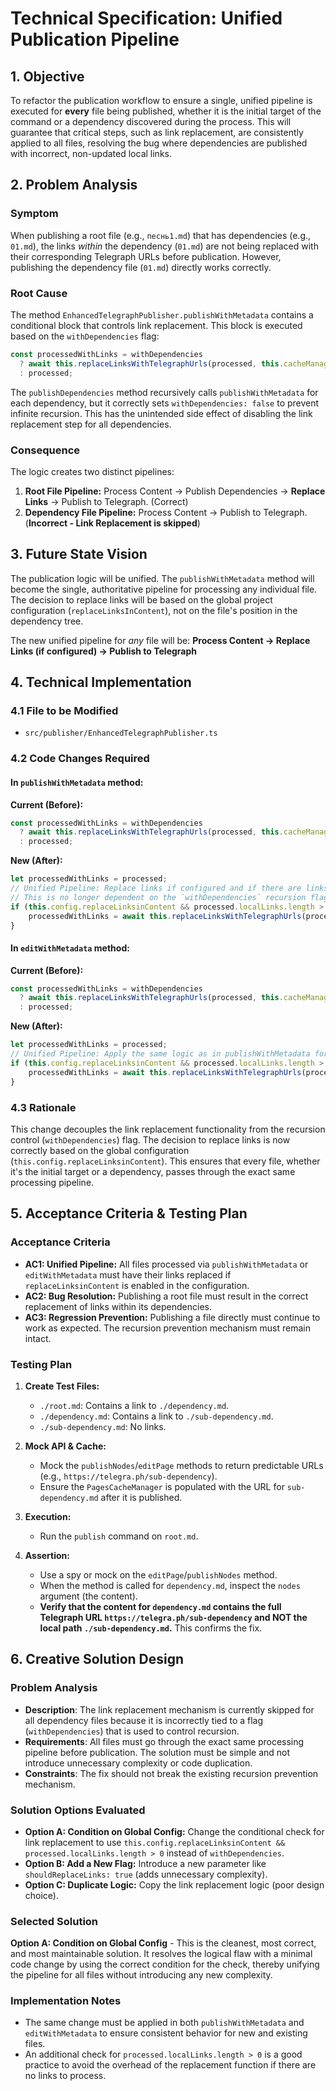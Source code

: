 # Technical Specification: Unified Publication Pipeline

## 1. Objective

To refactor the publication workflow to ensure a single, unified pipeline is executed for **every** file being published, whether it is the initial target of the command or a dependency discovered during the process. This will guarantee that critical steps, such as link replacement, are consistently applied to all files, resolving the bug where dependencies are published with incorrect, non-updated local links.

## 2. Problem Analysis

### Symptom
When publishing a root file (e.g., `песнь1.md`) that has dependencies (e.g., `01.md`), the links *within* the dependency (`01.md`) are not being replaced with their corresponding Telegraph URLs before publication. However, publishing the dependency file (`01.md`) directly works correctly.

### Root Cause
The method `EnhancedTelegraphPublisher.publishWithMetadata` contains a conditional block that controls link replacement. This block is executed based on the `withDependencies` flag:

```typescript
const processedWithLinks = withDependencies
  ? await this.replaceLinksWithTelegraphUrls(processed, this.cacheManager)
  : processed;
```

The `publishDependencies` method recursively calls `publishWithMetadata` for each dependency, but it correctly sets `withDependencies: false` to prevent infinite recursion. This has the unintended side effect of disabling the link replacement step for all dependencies.

### Consequence
The logic creates two distinct pipelines:
1. **Root File Pipeline:** Process Content -> Publish Dependencies -> **Replace Links** -> Publish to Telegraph. (Correct)
2. **Dependency File Pipeline:** Process Content -> Publish to Telegraph. (**Incorrect - Link Replacement is skipped**)

## 3. Future State Vision

The publication logic will be unified. The `publishWithMetadata` method will become the single, authoritative pipeline for processing any individual file. The decision to replace links will be based on the global project configuration (`replaceLinksInContent`), not on the file's position in the dependency tree.

The new unified pipeline for *any* file will be:
**Process Content -> Replace Links (if configured) -> Publish to Telegraph**

## 4. Technical Implementation

### 4.1 File to be Modified
- `src/publisher/EnhancedTelegraphPublisher.ts`

### 4.2 Code Changes Required

#### In `publishWithMetadata` method:

**Current (Before):**
```typescript
const processedWithLinks = withDependencies
  ? await this.replaceLinksWithTelegraphUrls(processed, this.cacheManager)
  : processed;
```

**New (After):**
```typescript
let processedWithLinks = processed;
// Unified Pipeline: Replace links if configured and if there are links to replace.
// This is no longer dependent on the `withDependencies` recursion flag.
if (this.config.replaceLinksinContent && processed.localLinks.length > 0) {
    processedWithLinks = await this.replaceLinksWithTelegraphUrls(processed, this.cacheManager);
}
```

#### In `editWithMetadata` method:

**Current (Before):**
```typescript
const processedWithLinks = withDependencies
  ? await this.replaceLinksWithTelegraphUrls(processed, this.cacheManager)
  : processed;
```

**New (After):**
```typescript
let processedWithLinks = processed;
// Unified Pipeline: Apply the same logic as in publishWithMetadata for consistency.
if (this.config.replaceLinksinContent && processed.localLinks.length > 0) {
    processedWithLinks = await this.replaceLinksWithTelegraphUrls(processed, this.cacheManager);
}
```

### 4.3 Rationale
This change decouples the link replacement functionality from the recursion control (`withDependencies`) flag. The decision to replace links is now correctly based on the global configuration (`this.config.replaceLinksinContent`). This ensures that every file, whether it's the initial target or a dependency, passes through the exact same processing pipeline.

## 5. Acceptance Criteria & Testing Plan

### Acceptance Criteria
- **AC1: Unified Pipeline:** All files processed via `publishWithMetadata` or `editWithMetadata` must have their links replaced if `replaceLinksinContent` is enabled in the configuration.
- **AC2: Bug Resolution:** Publishing a root file must result in the correct replacement of links within its dependencies.
- **AC3: Regression Prevention:** Publishing a file directly must continue to work as expected. The recursion prevention mechanism must remain intact.

### Testing Plan
1. **Create Test Files:**
   - `./root.md`: Contains a link to `./dependency.md`.
   - `./dependency.md`: Contains a link to `./sub-dependency.md`.
   - `./sub-dependency.md`: No links.

2. **Mock API & Cache:**
   - Mock the `publishNodes`/`editPage` methods to return predictable URLs (e.g., `https://telegra.ph/sub-dependency`).
   - Ensure the `PagesCacheManager` is populated with the URL for `sub-dependency.md` after it is published.

3. **Execution:**
   - Run the `publish` command on `root.md`.

4. **Assertion:**
   - Use a spy or mock on the `editPage`/`publishNodes` method.
   - When the method is called for `dependency.md`, inspect the `nodes` argument (the content).
   - **Verify that the content for `dependency.md` contains the full Telegraph URL `https://telegra.ph/sub-dependency` and NOT the local path `./sub-dependency.md`.** This confirms the fix.

## 6. Creative Solution Design

### Problem Analysis
- **Description**: The link replacement mechanism is currently skipped for all dependency files because it is incorrectly tied to a flag (`withDependencies`) that is used to control recursion.
- **Requirements**: All files must go through the exact same processing pipeline before publication. The solution must be simple and not introduce unnecessary complexity or code duplication.
- **Constraints**: The fix should not break the existing recursion prevention mechanism.

### Solution Options Evaluated
- **Option A: Condition on Global Config:** Change the conditional check for link replacement to use `this.config.replaceLinksinContent && processed.localLinks.length > 0` instead of `withDependencies`.
- **Option B: Add a New Flag:** Introduce a new parameter like `shouldReplaceLinks: true` (adds unnecessary complexity).
- **Option C: Duplicate Logic:** Copy the link replacement logic (poor design choice).

### Selected Solution
**Option A: Condition on Global Config** - This is the cleanest, most correct, and most maintainable solution. It resolves the logical flaw with a minimal code change by using the correct condition for the check, thereby unifying the pipeline for all files without introducing any new complexity.

### Implementation Notes
- The same change must be applied in both `publishWithMetadata` and `editWithMetadata` to ensure consistent behavior for new and existing files.
- An additional check for `processed.localLinks.length > 0` is a good practice to avoid the overhead of the replacement function if there are no links to process. 